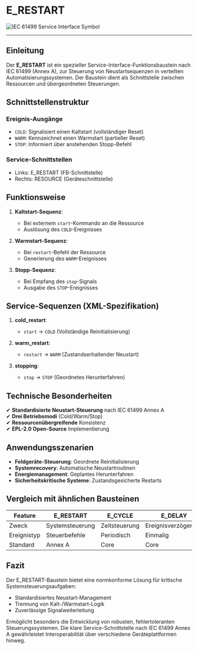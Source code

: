 # E_RESTART

![IEC 61499 Service Interface Symbol](https://user-images.githubusercontent.com/113907528/204901925-d33114a6-a86a-4a53-854d-a3f499fc8802.png)  

* * * * * * * * * *

## Einleitung
Der **E_RESTART** ist ein spezieller Service-Interface-Funktionsbaustein nach IEC 61499 (Annex A), zur Steuerung von Neustartsequenzen in verteilten Automatisierungssystemen. Der Baustein dient als Schnittstelle zwischen Ressourcen und übergeordneten Steuerungen.

## Schnittstellenstruktur

### **Ereignis-Ausgänge**
- `COLD`: Signalisiert einen Kaltstart (vollständiger Reset)
- `WARM`: Kennzeichnet einen Warmstart (partieller Reset)
- `STOP`: Informiert über anstehenden Stopp-Befehl

### **Service-Schnittstellen**
- Links: E_RESTART (FB-Schnittstelle)
- Rechts: RESOURCE (Geräteschnittstelle)

## Funktionsweise

1. **Kaltstart-Sequenz**:
   - Bei externem `start`-Kommando an die Ressource
   - Auslösung des `COLD`-Ereignisses

2. **Warmstart-Sequenz**:
   - Bei `restart`-Befehl der Ressource
   - Generierung des `WARM`-Ereignisses

3. **Stopp-Sequenz**:
   - Bei Empfang des `stop`-Signals
   - Ausgabe des `STOP`-Ereignisses

## Service-Sequenzen (XML-Spezifikation)

1. **cold_restart**:
   - `start` → `COLD` (Vollständige Reinitialisierung)

2. **warm_restart**:
   - `restart` → `WARM` (Zustandserhaltender Neustart)

3. **stopping**:
   - `stop` → `STOP` (Geordnetes Herunterfahren)

## Technische Besonderheiten

✔ **Standardisierte Neustart-Steuerung** nach IEC 61499 Annex A  
✔ **Drei Betriebsmodi** (Cold/Warm/Stop)  
✔ **Ressourcenübergreifende** Konsistenz  
✔ **EPL-2.0 Open-Source** Implementierung  

## Anwendungsszenarien

- **Feldgeräte-Steuerung**: Geordnete Reinitialisierung
- **Systemrecovery**: Automatische Neustartroutinen
- **Energiemanagement**: Geplantes Herunterfahren
- **Sicherheitskritische Systeme**: Zustandsgesicherte Restarts

## Vergleich mit ähnlichen Bausteinen

| Feature        | E_RESTART | E_CYCLE | E_DELAY |
|---------------|-----------|---------|---------|
| Zweck         | Systemsteuerung | Zeitsteuerung | Ereignisverzögerung |
| Ereignistyp   | Steuerbefehle | Periodisch | Einmalig |
| Standard      | Annex A   | Core     | Core     |

## Fazit

Der E_RESTART-Baustein bietet eine normkonforme Lösung für kritische Systemsteuerungsaufgaben:

- Standardisiertes Neustart-Management
- Trennung von Kalt-/Warmstart-Logik
- Zuverlässige Signalweiterleitung

Ermöglicht besonders die Entwicklung von robusten, fehlertoleranten Steuerungssystemen. Die klare Service-Schnittstelle nach IEC 61499 Annex A gewährleistet Interoperabilität über verschiedene Geräteplattformen hinweg.